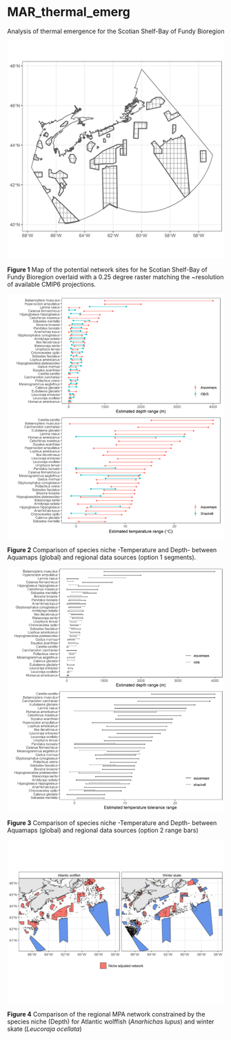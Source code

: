 # MAR_thermal_emerg
Analysis of thermal emergence for the Scotian Shelf-Bay of Fundy Bioregion

![ ](/inst/network_grid.png)

__Figure 1__ Map of the potential network sites for he Scotian Shelf-Bay of Fundy Bioregion overlaid with a 0.25 degree raster matching the ~resolution of available CMIP6 projections. 

![](/output/combination_comparison.png)

__Figure 2__ Comparison of species niche -Temperature and Depth- between Aquamaps (global) and regional data sources (option 1 segments).

![](/output/storts_range_plot.png)

__Figure 3__ Comparison of species niche -Temperature and Depth- between Aquamaps (global) and regional data sources (option 2 range bars)

![](/inst/comparison_trim_plot.jpg)

__Figure 4__ Comparison of the regional MPA network constrained by the species niche (Depth) for Atlantic wolffish (*Anarhichas lupus*) and winter skate (*Leucoraja ocellata*)